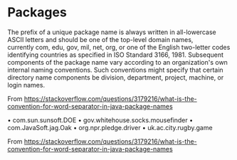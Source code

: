# Packages
The prefix of a unique package name is always written in all-lowercase ASCII letters and should be one of the top-level domain names, currently com, edu, gov, mil, net, org, or one of the English two-letter codes identifying countries as specified in ISO Standard 3166, 1981.
Subsequent components of the package name vary according to an organization's own internal naming conventions. Such conventions might specify that certain directory name components be division, department, project, machine, or login names.

From <https://stackoverflow.com/questions/3179216/what-is-the-convention-for-word-separator-in-java-package-names> 


• com.sun.sunsoft.DOE
• gov.whitehouse.socks.mousefinder
• com.JavaSoft.jag.Oak
• org.npr.pledge.driver
• uk.ac.city.rugby.game

From <https://stackoverflow.com/questions/3179216/what-is-the-convention-for-word-separator-in-java-package-names> 
